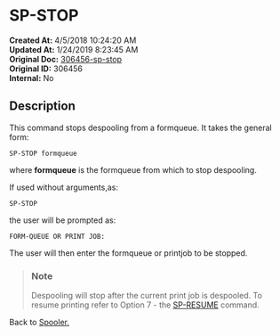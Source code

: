 # SP-STOP

**Created At:** 4/5/2018 10:24:20 AM  
**Updated At:** 1/24/2019 8:23:45 AM  
**Original Doc:** [306456-sp-stop](https://docs.jbase.com/44205-spooler/306456-sp-stop)  
**Original ID:** 306456  
**Internal:** No  

## Description

This command stops despooling from a formqueue. It takes the general form:

```
SP-STOP formqueue
```

where **formqueue** is the formqueue from which to stop despooling.

If used without arguments,as:

```
SP-STOP
```

the user will be prompted as:

```
FORM-QUEUE OR PRINT JOB:
```

The user will then enter the formqueue or printjob to be stopped.

> ### Note
>
> Despooling will stop after the current print job is despooled. To resume printing refer to Option 7 - the [SP-RESUME](./../sp-resume) command.

Back to [Spooler.](./../jbase-spooler)
